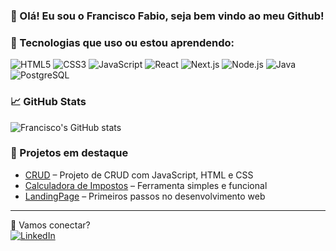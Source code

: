### 👋 Olá! Eu sou o Francisco Fabio, seja bem vindo ao meu Github!

### 🧰 Tecnologias que uso ou estou aprendendo:
![HTML5](https://img.shields.io/badge/-HTML5-E34F26?logo=html5&logoColor=fff&style=flat)
![CSS3](https://img.shields.io/badge/-CSS3-1572B6?logo=css3&logoColor=fff&style=flat)
![JavaScript](https://img.shields.io/badge/-JavaScript-F7DF1E?logo=javascript&logoColor=000&style=flat)
![React](https://img.shields.io/badge/-React-61DAFB?logo=react&logoColor=000&style=flat)
![Next.js](https://img.shields.io/badge/-Next.js-000000?logo=nextdotjs&logoColor=fff&style=flat)
![Node.js](https://img.shields.io/badge/-Node.js-339933?logo=nodedotjs&logoColor=fff&style=flat)
![Java](https://img.shields.io/badge/-Java-DD0000?logo=java&logoColor=white&style=flat)
![PostgreSQL](https://img.shields.io/badge/-PostgreSQL-4169E1?logo=postgresql&logoColor=fff&style=flat)


### 📈 GitHub Stats
![Francisco's GitHub stats](https://github-readme-stats.vercel.app/api?username=fcofabyo&show_icons=true&theme=github_dark&hide_title=true)

### 📌 Projetos em destaque
- [CRUD](https://github.com/fcofabyo/CRUD-) – Projeto de CRUD com JavaScript, HTML e CSS
- [Calculadora de Impostos](https://github.com/fcofabyo/Calculadora-de-impostos) – Ferramenta simples e funcional
- [LandingPage](https://github.com/fcofabyo/LandingPage) – Primeiros passos no desenvolvimento web

---

🔗 Vamos conectar?  
[![LinkedIn](https://img.shields.io/badge/-LinkedIn-0A66C2?logo=linkedin&logoColor=fff&style=flat)](https://www.linkedin.com/in/francisco-fábio-2b9894231/) <!-- Troca pelo teu link! -->

